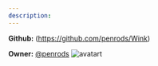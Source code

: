 ```yaml
---
description: 
---
```



**Github:** (https://github.com/penrods/Wink)

**Owner:** [@penrods](https://github.com/penrods) ![avatart](https://avatars3.githubusercontent.com/u/16079445?v=4)

